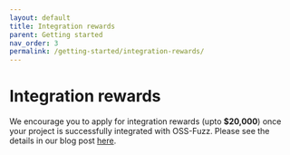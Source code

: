 ```yaml
---
layout: default
title: Integration rewards
parent: Getting started
nav_order: 3
permalink: /getting-started/integration-rewards/
---
```


# Integration rewards

We encourage you to apply for integration rewards (upto **$20,000**) once your project is
successfully integrated with OSS-Fuzz. Please see the details in our blog post
[here](https://opensource.googleblog.com/2017/05/oss-fuzz-five-months-later-and.html).
